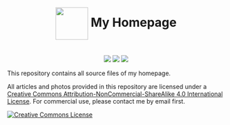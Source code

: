 # <div align="center"><a title="My homepage repository" href="https://github.com/lei2rock/homepage"><img align="center" width="75" height="75" src="https://user-images.githubusercontent.com/19180725/77293471-5a9ded80-6d1d-11ea-9e96-4d364f31e84f.png"></a> My Homepage</div>

<p align="center">
<br>
<a href="https://hexo.io"><img src="https://img.shields.io/badge/Generator-Hexo-0e83cd?&logo=hexo&style=flat-square"></a>
<a href="https://github.com/theme-next/hexo-theme-next"><img src="https://img.shields.io/badge/Theme-NexT-181717.svg?&style=flat-square"></a>
<a href="https://github.com/lei2rock/homepage/actions"><img src="https://img.shields.io/github/workflow/status/lei2rock/homepage/Deployment?label=GitHub+Actions&logo=GitHub+Actions&style=flat-square"></a>
</p>

This repository contains all source files of my homepage.

All articles and photos provided in this repository are licensed under a [Creative Commons Attribution-NonCommercial-ShareAlike 4.0 International License](http://creativecommons.org/licenses/by-nc-sa/4.0/). For commercial use, please contact me by email first.

<a rel="license" href="http://creativecommons.org/licenses/by-nc-sa/4.0/"><img alt="Creative Commons License" style="border-width:0" src="https://i.creativecommons.org/l/by-nc-sa/4.0/88x31.png" /></a>

